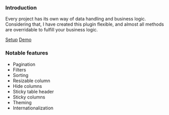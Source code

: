 <div id="get-started"></div>

### Introduction

Every project has its own way of data handling and business logic. Considering that, I have created this plugin flexible, and almost all methods are overridable to fulfill your business logic.

<div class="demo-button-container">
  <a class="btn btn-secondary" href="#/setup.md">Setup</a>
  <a class="btn" href="#/demo.md">Demo</a>
</div>

### Notable features

* Pagination
* Filters
* Sorting
* Resizable column
* Hide columns
* Sticky table header
* Sticky columns
* Theming
* Internationalization

<script>
  initPageGetStarted();
</script>
